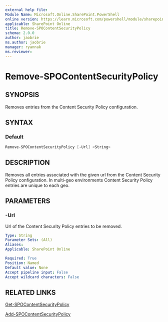 ```yaml
---
external help file:
Module Name: Microsoft.Online.SharePoint.PowerShell
online version: https://learn.microsoft.com/powershell/module/sharepoint-online/remove-spocontentsecuritypolicy
applicable: SharePoint Online
title: Remove-SPOContentSecurityPolicy
schema: 2.0.0
author: jaobrie
ms.author: jaobrie
manager: ryannak
ms.reviewer:
---
```


# Remove-SPOContentSecurityPolicy

## SYNOPSIS

Removes entries from the Content Security Policy configuration.

## SYNTAX

### Default

```powershell
Remove-SPOContentSecurityPolicy [-Url] <String>
```

## DESCRIPTION

Removes all entries associated with the given url from the Content Security Policy configuration. 
In multi-geo environments Content Security Policy entries are unique to each geo.

## PARAMETERS

### -Url

Url of the Content Security Policy entries to be removed.

```yaml
Type: String
Parameter Sets: (All)
Aliases:
Applicable: SharePoint Online

Required: True
Position: Named
Default value: None
Accept pipeline input: False
Accept wildcard characters: False
```

## RELATED LINKS

[Get-SPOContentSecurityPolicy](Get-SPOContentSecurityPolicy.md)

[Add-SPOContentSecurityPolicy](Add-SPOContentSecurityPolicy.md)
